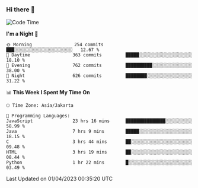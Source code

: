 ### Hi there 👋

<!--
**rmsubekti/rmsubekti** is a ✨ _special_ ✨ repository because its `README.md` (this file) appears on your GitHub profile.

Here are some ideas to get you started:

- 🔭 I’m currently working on ...
- 🌱 I’m currently learning ...
- 👯 I’m looking to collaborate on ...
- 🤔 I’m looking for help with ...
- 💬 Ask me about ...
- 📫 How to reach me: ...
- 😄 Pronouns: ...
- ⚡ Fun fact: ...
-->

<!--START_SECTION:waka-->
![Code Time](http://img.shields.io/badge/Code%20Time-1%2C278%20hrs%207%20mins-blue)

**I'm a Night 🦉** 

```text
🌞 Morning                254 commits         ███░░░░░░░░░░░░░░░░░░░░░░   12.67 % 
🌆 Daytime                363 commits         █████░░░░░░░░░░░░░░░░░░░░   18.10 % 
🌃 Evening                762 commits         ██████████░░░░░░░░░░░░░░░   38.00 % 
🌙 Night                  626 commits         ████████░░░░░░░░░░░░░░░░░   31.22 % 
```


📊 **This Week I Spent My Time On** 

```text
🕑︎ Time Zone: Asia/Jakarta

💬 Programming Languages: 
JavaScript               23 hrs 16 mins      ███████████████░░░░░░░░░░   58.99 % 
Java                     7 hrs 9 mins        █████░░░░░░░░░░░░░░░░░░░░   18.15 % 
C                        3 hrs 44 mins       ██░░░░░░░░░░░░░░░░░░░░░░░   09.48 % 
HTML                     3 hrs 19 mins       ██░░░░░░░░░░░░░░░░░░░░░░░   08.44 % 
Python                   1 hr 22 mins        █░░░░░░░░░░░░░░░░░░░░░░░░   03.49 % 
```


 Last Updated on 01/04/2023 00:35:20 UTC
<!--END_SECTION:waka-->
